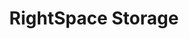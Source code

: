 ---
title: "RightSpace Storage"
url: /mesa/rightspace-storage-south-country-club-drive/
shop: storage rental
---